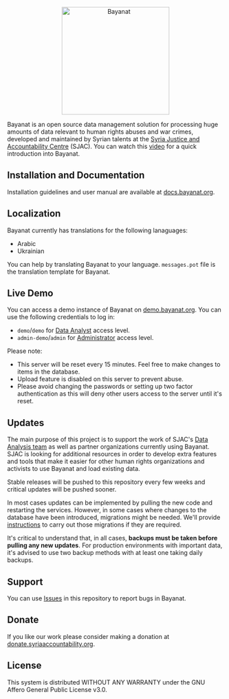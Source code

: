 <p align="center">
  <a href="https://bayanat.org" target="_blank">
    <img alt="Bayanat" width="250" src="enferno/static/img/bayanat-h-v2.svg">
  </a>
</p>

Bayanat is an open source data management solution for processing huge amounts of data relevant to human rights abuses and war crimes, developed and maintained by Syrian talents at the [Syria Justice and Accountability Centre](https://syriaaccountability.org/) (SJAC). You can watch this [video](https://www.youtube.com/watch?v=thCkihoXAk0) for a quick introduction into Bayanat.

Installation and Documentation
------------------------------
Installation guidelines and user manual are available at [docs.bayanat.org](https://docs.bayanat.org/).

Localization
------------
Bayanat currently has translations for the following lanaguages:
- Arabic
- Ukrainian

You can help by translating Bayanat to your language. `messages.pot` file is the translation template for Bayanat.

Live Demo
---------
You can access a demo instance of Bayanat on [demo.bayanat.org](https://demo.bayanat.org/). You can use the following credentials to log in:

- `demo`/`demo` for [Data Analyst](https://docs.bayanat.org/en/users-groups#data-analyst-da) access level.
- `admin-demo`/`admin` for [Administrator](https://docs.bayanat.org/en/users-groups#administrator) access level. 

Please note:
- This server will be reset every 15 minutes. Feel free to make changes to items in the database.
- Upload feature is disabled on this server to prevent abuse.
- Please avoid changing the passwords or setting up two factor authentication as this will deny other users access to the server until it's reset.

Updates
-------
The main purpose of this project is to support the work of SJAC's [Data Analysis team](https://syriaaccountability.org/what-we-do/) as well as partner organizations currently using Bayanat. SJAC is looking for additional resources in order to develop extra features and tools that make it easier for other human rights organizations and activists to use Bayanat and load existing data.

Stable releases will be pushed to this repository every few weeks and critical updates will be pushed sooner.

In most cases updates can be implemented by pulling the new code and restarting the services. However, in some cases where changes to the database have been introduced, migrations might be needed. We'll provide [instructions](https://github.com/sjacorg/bayanat/releases) to carry out those migrations if they are required.

It's critical to understand that, in all cases, **backups must be taken before pulling any new updates**. For production environments with important data, it's advised to use two backup methods with at least one taking daily backups.

Support
-------
You can use [Issues](https://github.com/sjacorg/bayanat/issues) in this repository to report bugs in Bayanat.

Donate
-------
If you like our work please consider making a donation at [donate.syriaaccountability.org](https://donate.syriaaccountability.org/).

License
-------------
This system is distributed WITHOUT ANY WARRANTY under the GNU Affero General Public License v3.0.
